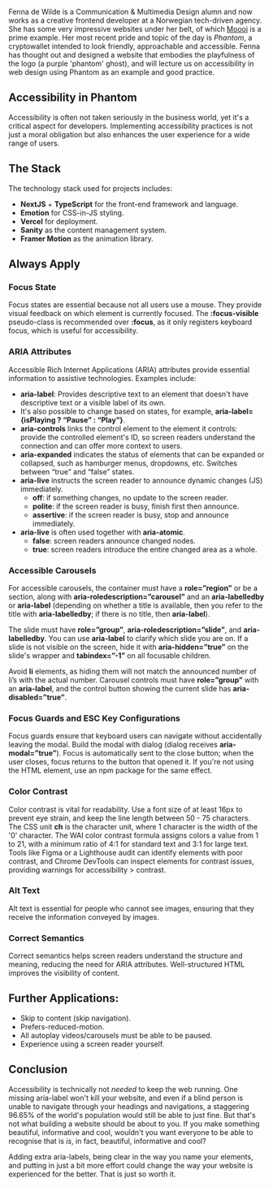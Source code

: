 Fenna de Wilde is a Communication & Multimedia Design alumn and now works as a creative frontend developer at a Norwegian tech-driven agency. She has some very impressive websites under her belt, of which [Moooi](moooi.com) is a prime example. Her most recent pride and topic of the day is _Phantom_, a cryptowallet intended to look friendly, approachable and accessible. Fenna has thought out and designed a website that embodies the playfulness of the logo (a purple 'phantom' ghost), and will lecture us on accessibility in web design using Phantom as an example and good practice.

## Accessibility in Phantom

Accessibility is often not taken seriously in the business world, yet it's a critical aspect for developers. Implementing accessibility practices is not just a moral obligation but also enhances the user experience for a wide range of users.

## The Stack

The technology stack used for projects includes:

*   **NextJS** + **TypeScript** for the front-end framework and language.
*   **Emotion** for CSS-in-JS styling.
*   **Vercel** for deployment.
*   **Sanity** as the content management system.
*   **Framer Motion** as the animation library.

## Always Apply

### Focus State

Focus states are essential because not all users use a mouse. They provide visual feedback on which element is currently focused. The **:focus-visible** pseudo-class is recommended over **:focus**, as it only registers keyboard focus, which is useful for accessibility.

### ARIA Attributes

Accessible Rich Internet Applications (ARIA) attributes provide essential information to assistive technologies. Examples include:

*   **aria-label**: Provides descriptive text to an element that doesn't have descriptive text or a visible label of its own.
*   It's also possible to change based on states, for example, **aria-label={isPlaying ? “Pause” : “Play”}**.
*   **aria-controls** links the control element to the element it controls: provide the controlled element's ID, so screen readers understand the connection and can offer more context to users.
*   **aria-expanded** indicates the status of elements that can be expanded or collapsed, such as hamburger menus, dropdowns, etc. Switches between “true” and “false” states.
*   **aria-live** instructs the screen reader to announce dynamic changes (JS) immediately.
    *   **off**: if something changes, no update to the screen reader.
    *   **polite**: if the screen reader is busy, finish first then announce.
    *   **assertive**: if the screen reader is busy, stop and announce immediately.
*   **aria-live** is often used together with **aria-atomic**.
    *   **false**: screen readers announce changed nodes.
    *   **true**: screen readers introduce the entire changed area as a whole.

### Accessible Carousels

For accessible carousels, the container must have a **role=”region”** or be a section, along with **aria-roledescription=”carousel”** and an **aria-labelledby** or **aria-label** (depending on whether a title is available, then you refer to the title with **aria-labelledby**; if there is no title, then **aria-label**).

The slide must have **role=”group”**, **aria-roledescription=”slide”**, and **aria-labelledby**. You can use **aria-label** to clarify which slide you are on. If a slide is not visible on the screen, hide it with **aria-hidden=”true”** on the slide's wrapper and **tabindex=”-1”** on all focusable children.

Avoid **li** elements, as hiding them will not match the announced number of li’s with the actual number. Carousel controls must have **role=”group”** with an **aria-label**, and the control button showing the current slide has **aria-disabled=”true”**.

### Focus Guards and ESC Key Configurations

Focus guards ensure that keyboard users can navigate without accidentally leaving the modal. Build the modal with dialog (dialog receives **aria-modal=”true”**). Focus is automatically sent to the close button; when the user closes, focus returns to the button that opened it. If you're not using the HTML element, use an npm package for the same effect.

### Color Contrast

Color contrast is vital for readability. Use a font size of at least 16px to prevent eye strain, and keep the line length between 50 - 75 characters. The CSS unit **ch** is the character unit, where 1 character is the width of the '0' character. The WAI color contrast formula assigns colors a value from 1 to 21, with a minimum ratio of 4:1 for standard text and 3:1 for large text. Tools like Figma or a Lighthouse audit can identify elements with poor contrast, and Chrome DevTools can inspect elements for contrast issues, providing warnings for accessibility > contrast.

### Alt Text

Alt text is essential for people who cannot see images, ensuring that they receive the information conveyed by images.

### Correct Semantics

Correct semantics helps screen readers understand the structure and meaning, reducing the need for ARIA attributes. Well-structured HTML improves the visibility of content.

## Further Applications:

*   Skip to content (skip navigation).
*   Prefers-reduced-motion.
*   All autoplay videos/carousels must be able to be paused.
*   Experience using a screen reader yourself.

## Conclusion

Accessibility is technically not _needed_ to keep the web running. One missing aria-label won't kill your website, and even if a blind person is unable to navigate through your headings and navigations, a staggering 96.65% of the world's population would still be able to just fine. But that's not what building a website should be about to you. If you make something beautiful, informative and cool, wouldn't you want everyone to be able to recognise that is _is_, in fact, beautiful, informative and cool?

Adding extra aria-labels, being clear in the way you name your elements, and putting in just a bit more effort could change the way your website is experienced for the better. That is just so worth it.